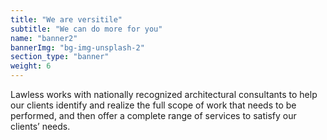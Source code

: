 ```yaml
---
title: "We are versitile"
subtitle: "We can do more for you"
name: "banner2"
bannerImg: "bg-img-unsplash-2"
section_type: "banner"
weight: 6
---
```


Lawless works with nationally recognized architectural consultants to help our clients identify and realize the full scope of work that needs to be performed, and then offer a complete range of services to satisfy our clients’ needs.
